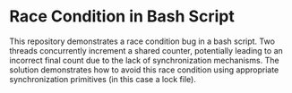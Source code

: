 # Race Condition in Bash Script

This repository demonstrates a race condition bug in a bash script.  Two threads concurrently increment a shared counter, potentially leading to an incorrect final count due to the lack of synchronization mechanisms. The solution demonstrates how to avoid this race condition using appropriate synchronization primitives (in this case a lock file).